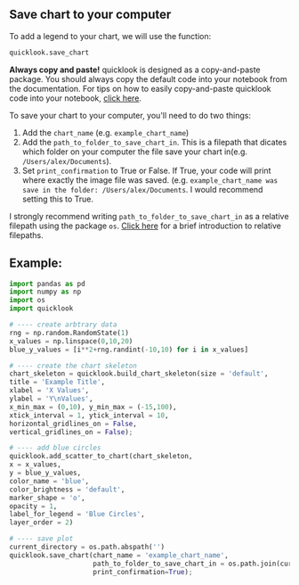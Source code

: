 ## Save chart to your computer
To add a legend to your chart, we will use the function:
```python
quicklook.save_chart
```

**Always copy and paste!** quicklook is designed as a copy-and-paste package. You should always copy the default code into your notebook from the documentation.
For tips on how to easily copy-and-paste quicklook code into your notebook, [click here](https://github.com/alexdsbreslav/quicklook/blob/master/how_to_use_quicklook/copy_and_paste_quicklook_code.md). 

To save your chart to your computer, you'll need to do two things:
1. Add the `chart_name` (e.g. `example_chart_name`)
2. Add the `path_to_folder_to_save_chart_in`. This is a filepath that dicates which folder on your computer the file save your chart in(e.g. `/Users/alex/Documents`).
3. Set `print_confirmation` to True or False. If True, your code will print where exactly the image file was saved. (e.g. `example_chart_name was save in the folder: /Users/alex/Documents`. I would recommend setting this to True.

I strongly recommend writing `path_to_folder_to_save_chart_in` as a relative filepath using the package `os`. [Click here](https://github.com/alexdsbreslav/quicklook/blob/master/how_to_use_quicklook/creating_relative_filepaths.md) for a brief introduction to relative filepaths.

## Example:
```python
import pandas as pd
import numpy as np
import os
import quicklook
```
```python
# ---- create arbtrary data
rng = np.random.RandomState(1)
x_values = np.linspace(0,10,20)
blue_y_values = [i**2+rng.randint(-10,10) for i in x_values]

# ---- create the chart skeleton
chart_skeleton = quicklook.build_chart_skeleton(size = 'default',
title = 'Example Title',
xlabel = 'X Values',
ylabel = 'Y\nValues',
x_min_max = (0,10), y_min_max = (-15,100),
xtick_interval = 1, ytick_interval = 10,
horizontal_gridlines_on = False,
vertical_gridlines_on = False);

# ---- add blue circles
quicklook.add_scatter_to_chart(chart_skeleton,
x = x_values,
y = blue_y_values,
color_name = 'blue',
color_brightness = 'default',
marker_shape = 'o',
opacity = 1,
label_for_legend = 'Blue Circles',
layer_order = 2)

# ---- save plot
current_directory = os.path.abspath('')
quicklook.save_chart(chart_name = 'example_chart_name', 
                     path_to_folder_to_save_chart_in = os.path.join(current_directory, 'charts'),
                     print_confirmation=True);
```

